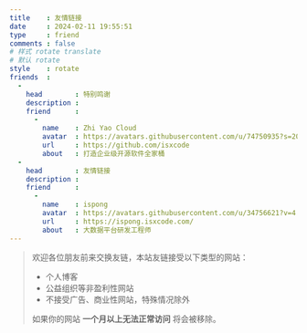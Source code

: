 ```yaml
---
title    : 友情链接
date     : 2024-02-11 19:55:51
type     : friend
comments : false
# 样式 rotate translate  
# 默认 rotate
style    : rotate
friends  : 
  - 
    head        : 特别鸣谢
    description : 
    friend      :
      - 
        name    : Zhi Yao Cloud
        avatar  : https://avatars.githubusercontent.com/u/74750935?s=200&v=4
        url     : https://github.com/isxcode
        about   : 打造企业级开源软件全家桶
  - 
    head        : 友情链接
    description : 
    friend      :
      - 
        name    : ispong
        avatar  : https://avatars.githubusercontent.com/u/34756621?v=4
        url     : https://ispong.isxcode.com/
        about   : 大数据平台研发工程师
---
```

> 欢迎各位朋友前来交换友链，本站友链接受以下类型的网站：
> - 个人博客
> - 公益组织等非盈利性网站
> - 不接受广告、商业性网站，特殊情况除外
> 
> 如果你的网站 __一个月以上无法正常访问__ 将会被移除。
